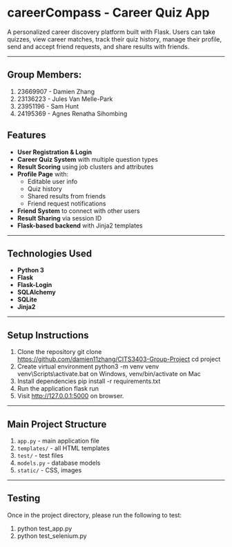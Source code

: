 # careerCompass - Career Quiz App

A personalized career discovery platform built with Flask. Users can take quizzes, view career matches, track their quiz history, manage their profile, send and accept friend requests, and share results with friends.

---

## Group Members:
1. 23669907 - Damien Zhang
2. 23136223 - Jules Van Melle-Park
3. 23951196 - Sam Hunt
4. 24195369 - Agnes Renatha Sihombing

## Features

- **User Registration & Login**
- **Career Quiz System** with multiple question types
- **Result Scoring** using job clusters and attributes
- **Profile Page** with:
  - Editable user info
  - Quiz history
  - Shared results from friends
  - Friend request notifications
- **Friend System** to connect with other users
- **Result Sharing** via session ID
- **Flask-based backend** with Jinja2 templates
---

## Technologies Used

- **Python 3**
- **Flask**
- **Flask-Login** 
- **SQLAlchemy** 
- **SQLite** 
- **Jinja2** 

---

## Setup Instructions
1. Clone the repository
    git clone https://github.com/damien11zhang/CITS3403-Group-Project
    cd project
2. Create virtual environment
    python3 -m venv venv
    venv\Scripts\activate.bat on Windows, venv/bin/activate on Mac
4. Install dependencies
    pip install -r requirements.txt
5. Run the application
    flask run
6. Visit http://127.0.0.1:5000 on browser.

---

## Main Project Structure

1. `app.py` - main application file
2. `templates/` - all HTML templates
3. `test/` - test files
4. `models.py` - database models
5. `static/` - CSS, images

---

## Testing
Once in the project directory, please run the following to test:
1. python test_app.py
2. python test_selenium.py
